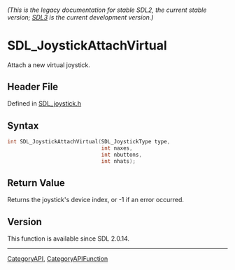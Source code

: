 ###### (This is the legacy documentation for stable SDL2, the current stable version; [SDL3](https://wiki.libsdl.org/SDL3/) is the current development version.)
# SDL_JoystickAttachVirtual

Attach a new virtual joystick.

## Header File

Defined in [SDL_joystick.h](https://github.com/libsdl-org/SDL/blob/SDL2/include/SDL_joystick.h)

## Syntax

```c
int SDL_JoystickAttachVirtual(SDL_JoystickType type,
                              int naxes,
                              int nbuttons,
                              int nhats);

```

## Return Value

Returns the joystick's device index, or -1 if an error occurred.

## Version

This function is available since SDL 2.0.14.

----
[CategoryAPI](CategoryAPI), [CategoryAPIFunction](CategoryAPIFunction)


